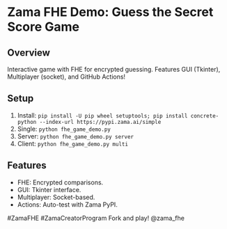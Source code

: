 # Zama FHE Demo: Guess the Secret Score Game

## Overview
Interactive game with FHE for encrypted guessing. Features GUI (Tkinter), Multiplayer (socket), and GitHub Actions!

## Setup
1. Install: `pip install -U pip wheel setuptools; pip install concrete-python --index-url https://pypi.zama.ai/simple`
2. Single: `python fhe_game_demo.py`
3. Server: `python fhe_game_demo.py server`
4. Client: `python fhe_game_demo.py multi`

## Features
- FHE: Encrypted comparisons.
- GUI: Tkinter interface.
- Multiplayer: Socket-based.
- Actions: Auto-test with Zama PyPI.

#ZamaFHE #ZamaCreatorProgram
Fork and play! @zama_fhe
